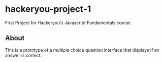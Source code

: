 # hackeryou-project-1
First Project for Hackeryou's Javascript Fundamentals course. 

## About
This is a prototype of a multiple choice question interface that displays if an answer is correct.
